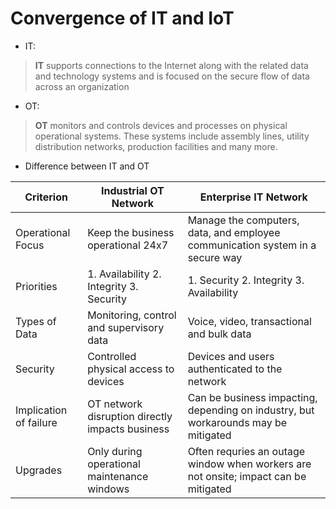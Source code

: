 # Convergence of IT and IoT

- IT:
> **IT** supports connections to the Internet along with the related data and technology systems and is focused on the secure flow of data across an organization

- OT:
> **OT** monitors and controls devices and processes on physical operational systems. These systems include assembly lines, utility distribution networks, production facilities and many more.

- Difference between IT and OT

| Criterion | Industrial OT Network | Enterprise IT Network |
| --- | --- | --- |
| Operational Focus | Keep the business operational 24x7 | Manage the computers, data, and employee communication system in a secure way |
| Priorities | 1. Availability 2. Integrity 3. Security | 1. Security 2. Integrity 3. Availability |
| Types of Data | Monitoring, control and supervisory data | Voice, video, transactional and bulk data |
| Security | Controlled physical access to devices | Devices and users authenticated to the network |
| Implication of failure | OT network disruption directly impacts business | Can be business impacting, depending on industry, but workarounds may be mitigated |
| Upgrades | Only during operational maintenance windows | Often requries an outage window when workers are not onsite; impact can be mitigated |
